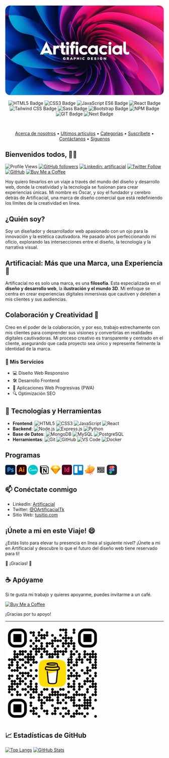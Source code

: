 ![Artificacial](https://github.com/artificacial/artificacial/blob/main/artificacial.png)
<br>
<p align="center">
  <img src="https://img.shields.io/badge/HTML5-orange" alt="HTML5 Badge" />
  <img src="https://img.shields.io/badge/CSS3-blue" alt="CSS3 Badge" />
  <img src="https://img.shields.io/badge/JavaScript%20ES6-yellow" alt="JavaScript ES6 Badge" />
  <img src="https://img.shields.io/badge/React-%2309D2F6" alt="React Badge" />
  <img src="https://img.shields.io/badge/Tailwind%20CSS-%2318ADB4" alt="Tailwind CSS Badge" />
  <img src="https://img.shields.io/badge/Sass-%23C06190" alt="Sass Badge" />
  <img src="https://img.shields.io/badge/Bootstrap-%237B11F3" alt="Bootstrap Badge" />
  <img src="https://img.shields.io/badge/NPM-%23C53635" alt="NPM Badge" />
  <img src="https://img.shields.io/badge/GIT-%23E84D31" alt="GIT Badge" />
  <img src="https://img.shields.io/badge/Next-black" alt="Next Badge" />
</p>
<br>

<p align="center">
  <a href="#aboutUs">Acerca de nosotros</a> •
  <a href="#lastPost">Ultimos artículos</a> •
  <a href="#category">Categorías</a> •
  <a href="#suscribe">Suscríbete</a> •
  <a href="#contact">Contáctanos</a> •
  <a href="#followUs">Síguenos</a>
</p>

## Bienvenidos todos, 👋🏻 

![Profile Views](https://komarev.com/ghpvc/?username=artificacial&color=blue) [![GitHub followers](https://img.shields.io/github/followers/tu-usuario?label=Follow&style=social)](https://github.com/artificacial/?tab=follow) [![Linkedin: artificacial](https://img.shields.io/badge/artificacial-blue?style=flat-square&logo=Linkedin&logoColor=white&link=https://www.linkedin.com/in/tu-nombre/)](https://www.linkedin.com/in/artificacial/) [![Twitter Follow](https://img.shields.io/twitter/follow/OArtificacialTk?style=social)](https://twitter.com/OArtificacilaTk) [![GitHub](https://img.shields.io/github/stars/artificacial?style=social)](https://github.com/artificacial) [![Buy Me a Coffee](https://img.shields.io/badge/Buy%20Me%20a%20Coffee-donate-yellow?style=flat-square&logo=buy-me-a-coffee)](https://www.buymeacoffee.com/Oslar)

Hoy quiero llevarlos en un viaje a través del mundo del diseño y desarrollo web, donde la creatividad y la tecnología se fusionan para crear experiencias únicas.
Mi nombre es Óscar, y soy el fundador y cerebro detrás de Artificacial, una marca de diseño comercial que está redefiniendo los límites de la creatividad en línea.

## ¿Quién soy?

Soy un diseñador y desarrollador web apasionado con un ojo para la innovación y la estética cautivadora. He pasado años perfeccionando mi oficio, explorando las intersecciones entre el diseño, la tecnología y la narrativa visual.

## Artificacial: Más que una Marca, una Experiencia 🔭

Artificacial no es solo una marca, es una **filosofía**. Esta especializada en el **diseño y desarrollo web**, la **ilustración y el mundo 3D**.
Mi enfoque se centra en crear experiencias digitales inmersivas que cautiven y deleiten a mis clientes y sus audiencias.

## Colaboración y Creatividad 👯 

Creo en el poder de la colaboración, y por eso, trabajo estrechamente con mis clientes para comprender sus visiones y convertirlas en realidades digitales cautivadoras.
Mi proceso creativo es transparente y centrado en el cliente, asegurando que cada proyecto sea único y represente fielmente la identidad de la marca.

### 🎨 Mis Servicios

- 💻 Diseño Web Responsivo
- 🛠️ Desarrollo Frontend
- 📱 Aplicaciones Web Progresivas (PWA)
- 🔍 Optimización SEO

## 🔧 Tecnologías y Herramientas

- **Frontend**: ![HTML5](https://img.shields.io/badge/-HTML5-E34F26?style=flat-square&logo=html5&logoColor=white) ![CSS3](https://img.shields.io/badge/-CSS3-1572B6?style=flat-square&logo=css3&logoColor=white) ![JavaScript](https://img.shields.io/badge/-JavaScript-F7DF1E?style=flat-square&logo=javascript&logoColor=black) ![React](https://img.shields.io/badge/-React-61DAFB?style=flat-square&logo=react&logoColor=black)
- **Backend**: ![Node.js](https://img.shields.io/badge/-Node.js-339933?style=flat-square&logo=node.js&logoColor=white) ![Express.js](https://img.shields.io/badge/-Express.js-000000?style=flat-square&logo=express&logoColor=white) ![Python](https://img.shields.io/badge/-Python-3776AB?style=flat-square&logo=python&logoColor=white)
- **Base de Datos**: ![MongoDB](https://img.shields.io/badge/-MongoDB-47A248?style=flat-square&logo=mongodb&logoColor=white) ![MySQL](https://img.shields.io/badge/-MySQL-4479A1?style=flat-square&logo=mysql&logoColor=white) ![PostgreSQL](https://img.shields.io/badge/-PostgreSQL-336791?style=flat-square&logo=postgresql&logoColor=white)
- **Herramientas**: ![Git](https://img.shields.io/badge/-Git-F05032?style=flat-square&logo=git&logoColor=white) ![GitHub](https://img.shields.io/badge/-GitHub-181717?style=flat-square&logo=github&logoColor=white) ![VS Code](https://img.shields.io/badge/-VS%20Code-007ACC?style=flat-square&logo=visual-studio-code&logoColor=white) ![Docker](https://img.shields.io/badge/-Docker-2496ED?style=flat-square&logo=docker&logoColor=white)


## Programas
<span><img src="https://github.com/artificacial/artificacial/blob/main/logo/devicon--photoshop.png" width="32px" height="32px"><span> <span><img src="https://github.com/artificacial/artificacial/blob/main/logo/skill-icons--illustrator.png" width="32px" height="32px"><span> <span><img src="https://github.com/artificacial/artificacial/blob/main/logo/devicon--canva.png" width="32px" height="32px"><span> <span><img src="https://github.com/artificacial/artificacial/blob/main/logo/devicon--notion.png" width="32px" height="32px"><span> <span><img src="https://github.com/artificacial/artificacial/blob/main/logo/devicon--sketch.png" width="32px" height="32px"><span> <span><img src="https://github.com/artificacial/artificacial/blob/main/logo/logos--adobe-indesign.png" width="32px" height="32px"><span> <span><img src="https://github.com/artificacial/artificacial/blob/main/logo/logos--trello.png" width="32px" height="32px"><span> <span><img src="https://github.com/artificacial/artificacial/blob/main/logo/logos--zeplin.png" width="32px" height="32px"><span> <span><img src="https://github.com/artificacial/artificacial/blob/main/logo/openmoji--wireframes.png" width="32px" height="32px"><span> <span><img src="https://github.com/artificacial/artificacial/blob/main/logo/skill-icons--figma-dark.png" width="32px" height="32px"><span>

## 📫 Conéctate conmigo

- LinkedIn: [Artificacial](https://www.linkedin.com/in/artificacial/)
- Twitter: [@OArtificacialTk](https://twitter.com/OArtificacialTk)
- Sitio Web: [tusitio.com](https://www.tusitio.com)

## ¡Únete a mi en este Viaje! 😄 

¿Estás listo para elevar tu presencia en línea al siguiente nivel? ¡Únete a mi en Artificacial y descubre lo que el futuro del diseño web tiene reservado para ti!

🎉 ¡Gracias! 🎉

## ☕ Apóyame

Si te gusta mi trabajo y quieres apoyarme, puedes invitarme a un café.

[![Buy Me a Coffee](https://www.buymeacoffee.com/assets/img/custom_images/orange_img.png)](https://www.buymeacoffee.com/Oslar)

¡Gracias por tu apoyo!

---

<img src="https://github.com/artificacial/artificacial/blob/main/bmc_qr.png" width="300" height="300"/>

## 📈 Estadísticas de GitHub

[![Top Langs](https://github-readme-stats.vercel.app/api/top-langs/?username=tu-usuario&layout=compact)](https://github.com/tu-usuario/github-readme-stats)
[![GitHub Stats](https://github-readme-stats.vercel.app/api?username=tu-usuario&show_icons=true&count_private=true)](https://github.com/tu-usuario/github-readme-stats)















